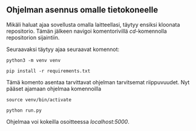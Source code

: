 ## Ohjelman asennus omalle tietokoneelle

Mikäli haluat ajaa sovellusta omalla laitteellasi, täytyy ensiksi kloonata repositorio. Tämän jälkeen navigoi komentorivillä _cd_-komennolla repositorion sijaintiin.

Seuraavaksi täytyy ajaa seuraavat komennot:

```python3 -m venv venv```

```pip install -r requirements.txt```

Tämä komento asentaa tarvittavat ohjelman tarvitsemat riippuvuudet. Nyt pääset ajamaan ohjelmaa komennoilla

```source venv/bin/activate```

```python run.py```

Ohjelmaa voi kokeilla osoitteessa _localhost:5000_.
